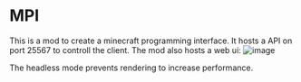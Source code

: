 # MPI

This is a mod to create a minecraft programming interface.
It hosts a API on port 25567 to controll the client.
The mod also hosts a web ui:
![image](https://github.com/virus-rpi/MPI/assets/72336443/18dc6af9-54ba-4b5c-9494-5e016e110427)


The headless mode prevents rendering to increase performance.
